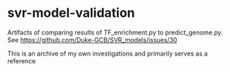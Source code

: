 # svr-model-validation

Artifacts of comparing results of TF_enrichment.py to predict_genome.py. See https://github.com/Duke-GCB/SVR_models/issues/30

This is an archive of my own investigations and primarily serves as a reference 
